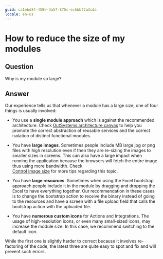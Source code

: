 ```yaml
---
guid: ca1ebd84-459e-4a57-875c-ec6bbf2a3cda
locale: en-us
---
```


# How to reduce the size of my modules

## Question

Why is my module so large?

## Answer

Our experience tells us that whenever a module has a large size, one of four things is usually involved:

* You use a **single module approach** which is against the recommended architecture. Check [OutSystems architecture canvas](https://success.outsystems.com/Support/Enterprise_Customers/Maintenance_and_Operations/Designing_the_Architecture_of_Your_OutSystems_Applications/The_Architecture_Canvas) to help you promote the correct abstraction of reusable services and the correct isolation of distinct functional modules.

* You have **large images**. Sometimes people include MB large jpg or png files with high resolution even if then they are re-sizing the images to smaller sizes in screens. This can also have a large impact when running the application because the browsers will fetch the entire image thus using more bandwidth. Check  
[Control image size](https://success.outsystems.com/Documentation/Architecture_Dashboard/Code_Patterns/Best_practices/Control_image_size) for more tips regarding this topic.

* You have **large resources**. Sometimes when using the Excel bootstrap approach people include it in the module by dragging and dropping the Excel to have everything together. Our recommendation in these cases is to change the bootstrap action to receive the binary instead of going to the resources and have a screen with a file upload field that calls the bootstrap action with the uploaded file.

* You have **numerous custom icons** for Actions and Integrations. The usage of high-resolution icons, or even many small-sized icons, may increase the module size. In this case, we recommend switching to the default icon.

While the first one is slightly harder to correct because it involves re-factoring of the code, the latest three are quite easy to spot and fix and will prevent such errors.
